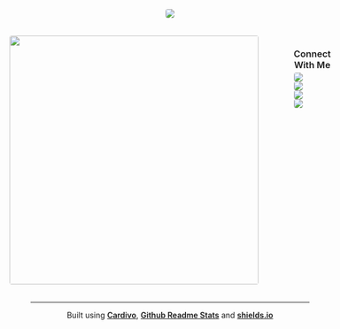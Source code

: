 <section align="center">

<img style="border-radius: 4px; margin-bottom: 2rem" src="https://cardivo.vercel.app/api?name=Adi%20Aryasuta&description=Web%20Developer%20|%20Software%20engineering%20student%20at%20SMK%20N%201%20Denpasar&image=https://avatars.githubusercontent.com/u/71261331?v=4&?site=https://adiaryasuta.vercel.app&github=adiiaryasutaa&linkedin=Adi%20Aryasuta&instagram=adiiaryasutaa&twitter=lolcecep&backgroundColor=%23f1f5f9&fontColor=%231e293b&iconColor=%23475569&pattern=wiggle&colorPattern=%23e2e8f0">

<div style="display: flex; justify-content: center; margin-bottom: 2rem">
	<img style="border-radius: 4px; margin-right: 4rem" width="450" src="https://github-readme-stats.vercel.app/api?username=adiiaryasutaa&show_icons=true">
	<div style="display: flex; flex-direction: column; align-items: start">
		<h3 style="margin-bottom: 4px; font-weight: 600">Connect With Me</h3>
		<a href="https://www.linkedin.com/in/adi-aryasuta-32870723b" style="text-decoration: none; margin-right: 4px">
			<img style="border-radius: 4px;" src="https://img.shields.io/badge/linkedin-%230072b1?&style=for-the-badge&logo=linkedin&logoColor=white"/>
		</a>
		<a href="mailto:adiaryasuta.dev@gmail.com" style="text-decoration: none; margin-right: 4px">
			<img style="border-radius: 4px;" src="https://img.shields.io/badge/email-%23EA4335?&style=for-the-badge&logo=gmail&logoColor=white"/>
		</a>
		<a href="https://twitter.com/lolcecep" style="text-decoration: none; margin-right: 4px">
			<img style="border-radius: 4px;" src="https://img.shields.io/badge/twitter-%231DA1F2?&style=for-the-badge&logo=twitter&logoColor=white"/>
		</a>
		<a href="https://instagram.com/adiiaryasutaa" style="text-decoration: none; ">
			<img style="border-radius: 4px;" src="https://img.shields.io/badge/instagram-%23E4405F?&style=for-the-badge&logo=instagram&logoColor=white"/>
		</a>
	</div>
</div>

<hr />

<div>
	<p>
		Built using <a style="font-weight: 600" href="https://github.com/satyawikananda/cardivo">Cardivo</a>, <a style="font-weight: 600" href="https://github.com/anuraghazra/github-readme-stats">Github Readme Stats</a> and <a style="font-weight: 600" href="https://shields.io/">shields.io</a>
	</p>
</div>

</section>
